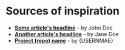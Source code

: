 # Sources of inspiration
- **[Some article's headline](http://example.com)** - by John Doe
- **[Another article's headline](http://example.com)** - by Jane Doe
- **[Project (repo) name](https://github.com/zurb/foundation-zurb-template)** - by {USERNMAE}
